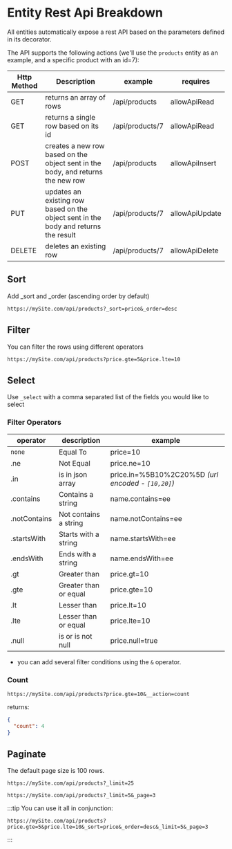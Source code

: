 # Entity Rest Api Breakdown

All entities automatically expose a rest API based on the parameters defined in its decorator.

The API supports the following actions (we'll use the `products` entity as an example, and a specific product with an id=7):

| Http Method | Description                                                                         | example         | requires       |
| ----------- | ----------------------------------------------------------------------------------- | --------------- | -------------- |
| GET         | returns an array of rows                                                            | /api/products   | allowApiRead   |
| GET         | returns a single row based on its id                                                | /api/products/7 | allowApiRead   |
| POST        | creates a new row based on the object sent in the body, and returns the new row     | /api/products   | allowApiInsert |
| PUT         | updates an existing row based on the object sent in the body and returns the result | /api/products/7 | allowApiUpdate |
| DELETE      | deletes an existing row                                                             | /api/products/7 | allowApiDelete |

## Sort

Add \_sort and \_order (ascending order by default)

```
https://mySite.com/api/products?_sort=price&_order=desc
```

## Filter

You can filter the rows using different operators

```
https://mySite.com/api/products?price.gte=5&price.lte=10
```

## Select

Use `_select` with a comma separated list of the fields you would like to select

### Filter Operators

| operator     | description           | example                                            |
| ------------ | --------------------- | -------------------------------------------------- |
| `none`       | Equal To              | price=10                                           |
| .ne          | Not Equal             | price.ne=10                                        |
| .in          | is in json array      | price.in=%5B10%2C20%5D _(url encoded - `[10,20]`)_ |
| .contains    | Contains a string     | name.contains=ee                                   |
| .notContains | Not contains a string | name.notContains=ee                                |
| .startsWith  | Starts with a string  | name.startsWith=ee                                 |
| .endsWith    | Ends with a string    | name.endsWith=ee                                   |
| .gt          | Greater than          | price.gt=10                                        |
| .gte         | Greater than or equal | price.gte=10                                       |
| .lt          | Lesser than           | price.lt=10                                        |
| .lte         | Lesser than or equal  | price.lte=10                                       |
| .null        | is or is not null     | price.null=true                                    |

- you can add several filter conditions using the `&` operator.

### Count

```
https://mySite.com/api/products?price.gte=10&__action=count
```

returns:

```JSON
{
  "count": 4
}
```

## Paginate

The default page size is 100 rows.

```
https://mySite.com/api/products?_limit=25
```

```
https://mySite.com/api/products?_limit=5&_page=3
```

:::tip
You can use it all in conjunction:

```
https://mySite.com/api/products?price.gte=5&price.lte=10&_sort=price&_order=desc&_limit=5&_page=3
```

:::
